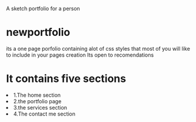 A sketch portfolio for  a person

# newportfolio
its a one page porfolio containing alot of css styles that most of you will like to include in your pages creation
Its open to recomendations
<h1>It contains five sections</h1>
<li>1.The home section</li>
<li>2.the portfolio page</li>
<li>3.the services section</li>
<li>4.The contact me section</li>
